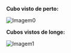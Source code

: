 <b>Cubo visto de perto:</b>

![Imagem0](https://github.com/igorbartmann/ComputacaoGrafica/assets/68578350/b29db0aa-ab88-4592-bbe6-61eac8cf80df)

<b>Cubos vistos de longe:</b>

![Imagem1](https://github.com/igorbartmann/ComputacaoGrafica/assets/68578350/8c2664fc-196c-4a6d-b014-37645c2a4c3e)
